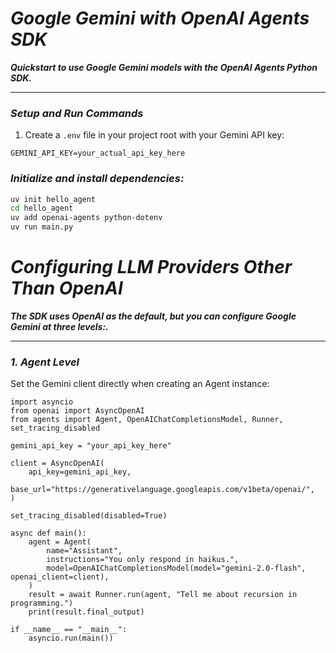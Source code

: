 # **_Google Gemini with OpenAI Agents SDK_**

**_Quickstart to use Google Gemini models with the OpenAI Agents Python SDK._**

---

### **_Setup and Run Commands_**

1. Create a `.env` file in your project root with your Gemini API key:

```env
GEMINI_API_KEY=your_actual_api_key_here
```
### **_Initialize and install dependencies:_**

```bash
uv init hello_agent
cd hello_agent
uv add openai-agents python-dotenv
uv run main.py
```
# **_Configuring LLM Providers Other Than OpenAI_**

**_The SDK uses OpenAI as the default, but you can configure Google Gemini at three levels:._**

---

### **_1. Agent Level_**

Set the Gemini client directly when creating an Agent instance:

```env
import asyncio
from openai import AsyncOpenAI
from agents import Agent, OpenAIChatCompletionsModel, Runner, set_tracing_disabled

gemini_api_key = "your_api_key_here"

client = AsyncOpenAI(
    api_key=gemini_api_key,
    base_url="https://generativelanguage.googleapis.com/v1beta/openai/",
)

set_tracing_disabled(disabled=True)

async def main():
    agent = Agent(
        name="Assistant",
        instructions="You only respond in haikus.",
        model=OpenAIChatCompletionsModel(model="gemini-2.0-flash", openai_client=client),
    )
    result = await Runner.run(agent, "Tell me about recursion in programming.")
    print(result.final_output)

if __name__ == "__main__":
    asyncio.run(main())

```
